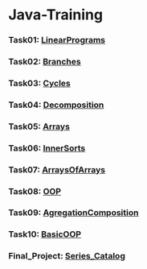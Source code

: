 # Java-Training
### Task01: [LinearPrograms](https://github.com/Tsarionok/Java-Training/tree/master/Task01_LinearPrograms)
### Task02: [Branches](https://github.com/Tsarionok/Java-Training/tree/master/Task02_Branches)
### Task03: [Cycles](https://github.com/Tsarionok/Java-Training/tree/master/Task03_Cycles)
### Task04: [Decomposition](https://github.com/Tsarionok/Java-Training/tree/master/Task04_Decomposition)
### Task05: [Arrays](https://github.com/Tsarionok/Java-Training/tree/master/Task05_Arrays)
### Task06: [InnerSorts](https://github.com/Tsarionok/Java-Training/tree/master/Task06_InnerSorts)
### Task07: [ArraysOfArrays](https://github.com/Tsarionok/Java-Training/tree/master/Task07_ArraysOfArrays)
### Task08: [OOP](https://github.com/Tsarionok/Java-Training/tree/master/Task08_OOP)
### Task09: [AgregationComposition](https://github.com/Tsarionok/Java-Training/tree/master/Task09_AgregationComposition)
### Task10: [BasicOOP](https://github.com/Tsarionok/Java-Training/tree/master/Task10_BasicOOP)
### Final_Project: [Series_Catalog](https://github.com/Tsarionok/Java-Training/tree/master/FinalProject)
